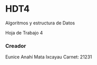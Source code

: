 # HDT4 

Algoritmos y estructura de Datos

Hoja de Trabajo 4

### Creador

Eunice Anahí Mata Ixcayau
Carnet: 21231
